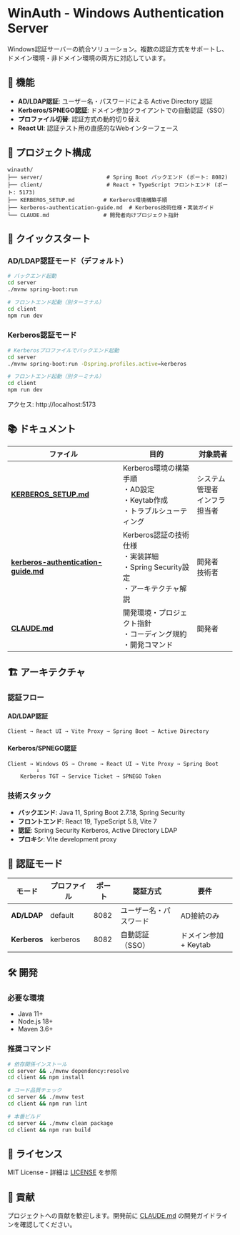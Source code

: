 # WinAuth - Windows Authentication Server

Windows認証サーバーの統合ソリューション。複数の認証方式をサポートし、ドメイン環境・非ドメイン環境の両方に対応しています。

## 🚀 機能

- **AD/LDAP認証**: ユーザー名・パスワードによる Active Directory 認証
- **Kerberos/SPNEGO認証**: ドメイン参加クライアントでの自動認証（SSO）
- **プロファイル切替**: 認証方式の動的切り替え
- **React UI**: 認証テスト用の直感的なWebインターフェース

## 📁 プロジェクト構成

```
winauth/
├── server/                    # Spring Boot バックエンド (ポート: 8082)
├── client/                    # React + TypeScript フロントエンド (ポート: 5173)
├── KERBEROS_SETUP.md         # Kerberos環境構築手順
├── kerberos-authentication-guide.md  # Kerberos技術仕様・実装ガイド
└── CLAUDE.md                 # 開発者向けプロジェクト指針
```

## 🔧 クイックスタート

### AD/LDAP認証モード（デフォルト）
```bash
# バックエンド起動
cd server
./mvnw spring-boot:run

# フロントエンド起動（別ターミナル）
cd client
npm run dev
```

### Kerberos認証モード
```bash
# Kerberosプロファイルでバックエンド起動
cd server
./mvnw spring-boot:run -Dspring.profiles.active=kerberos

# フロントエンド起動（別ターミナル）
cd client
npm run dev
```

アクセス: http://localhost:5173

## 📚 ドキュメント

| ファイル | 目的 | 対象読者 |
|---------|------|---------|
| **[KERBEROS_SETUP.md](./KERBEROS_SETUP.md)** | Kerberos環境の構築手順<br/>・AD設定<br/>・Keytab作成<br/>・トラブルシューティング | システム管理者<br/>インフラ担当者 |
| **[kerberos-authentication-guide.md](./kerberos-authentication-guide.md)** | Kerberos認証の技術仕様<br/>・実装詳細<br/>・Spring Security設定<br/>・アーキテクチャ解説 | 開発者<br/>技術者 |
| **[CLAUDE.md](./CLAUDE.md)** | 開発環境・プロジェクト指針<br/>・コーディング規約<br/>・開発コマンド | 開発者 |

## 🏗️ アーキテクチャ

### 認証フロー

#### AD/LDAP認証
```
Client → React UI → Vite Proxy → Spring Boot → Active Directory
```

#### Kerberos/SPNEGO認証  
```
Client → Windows OS → Chrome → React UI → Vite Proxy → Spring Boot
         ↓
    Kerberos TGT → Service Ticket → SPNEGO Token
```

### 技術スタック

- **バックエンド**: Java 11, Spring Boot 2.7.18, Spring Security
- **フロントエンド**: React 19, TypeScript 5.8, Vite 7
- **認証**: Spring Security Kerberos, Active Directory LDAP
- **プロキシ**: Vite development proxy

## 🔐 認証モード

| モード | プロファイル | ポート | 認証方式 | 要件 |
|-------|-------------|-------|---------|------|
| **AD/LDAP** | default | 8082 | ユーザー名・パスワード | AD接続のみ |
| **Kerberos** | kerberos | 8082 | 自動認証（SSO） | ドメイン参加 + Keytab |

## 🛠️ 開発

### 必要な環境
- Java 11+
- Node.js 18+
- Maven 3.6+

### 推奨コマンド
```bash
# 依存関係インストール
cd server && ./mvnw dependency:resolve
cd client && npm install

# コード品質チェック
cd server && ./mvnw test
cd client && npm run lint

# 本番ビルド
cd server && ./mvnw clean package
cd client && npm run build
```

## 📄 ライセンス

MIT License - 詳細は [LICENSE](./LICENSE) を参照

## 🤝 貢献

プロジェクトへの貢献を歓迎します。開発前に [CLAUDE.md](./CLAUDE.md) の開発ガイドラインを確認してください。